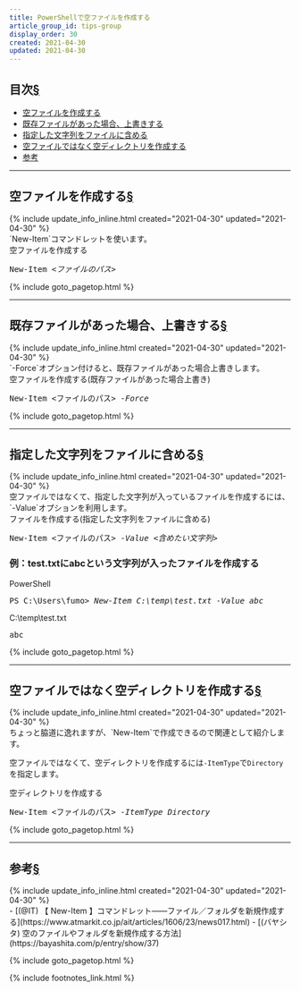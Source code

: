 ```yaml
---
title: PowerShellで空ファイルを作成する
article_group_id: tips-group
display_order: 30
created: 2021-04-30
updated: 2021-04-30
---
```

## <a name="index">目次</a><a href="#目次">§</a>

<ul id="index_ul">
<li><a href="#create-an-empty-file">空ファイルを作成する</a></li>
<li><a href="#overwrite-an-existing-file">既存ファイルがあった場合、上書きする</a></li>
<li><a href="#include-the-specified-string-in-the-file">指定した文字列をファイルに含める</a></li>
<li><a href="#create-an-empty-directory-instead-of-an-empty-file">空ファイルではなく空ディレクトリを作成する</a></li>
<li><a href="#reference">参考</a></li>
</ul>

* * *
## <a name="create-an-empty-file">空ファイルを作成する</a><a href="#create-an-empty-file">§</a>
<div class="chapter-updated">{% include update_info_inline.html created="2021-04-30" updated="2021-04-30" %}</div>
`New-Item`コマンドレットを使います。
<div class="code-box-syntax">
<div class="title">空ファイルを作成する</div>
<pre>
New-Item <em>&lt;ファイルのパス&gt;</em>
</pre>
</div>

{% include goto_pagetop.html %}

* * *
## <a name="overwrite-an-existing-file">既存ファイルがあった場合、上書きする</a><a href="#overwrite-an-existing-file">§</a>
<div class="chapter-updated">{% include update_info_inline.html created="2021-04-30" updated="2021-04-30" %}</div>
`-Force`オプション付けると、既存ファイルがあった場合上書きします。
<div class="code-box-syntax">
<div class="title">空ファイルを作成する(既存ファイルがあった場合上書き)</div>
<pre>
New-Item &lt;ファイルのパス&gt; <em>-Force</em>
</pre>
</div>

{% include goto_pagetop.html %}

* * *
## <a name="include-the-specified-string-in-the-file">指定した文字列をファイルに含める</a><a href="#include-the-specified-string-in-the-file">§</a>
<div class="chapter-updated">{% include update_info_inline.html created="2021-04-30" updated="2021-04-30" %}</div>
空ファイルではなくて、指定した文字列が入っているファイルを作成するには、`-Value`オプションを利用します。
<div class="code-box-syntax">
<div class="title">ファイルを作成する(指定した文字列をファイルに含める)</div>
<pre>
New-Item &lt;ファイルのパス&gt; <em>-Value</em> <em class="blue">&lt;含めたい文字列&gt;</em>
</pre>
</div>

### 例：test.txtにabcという文字列が入ったファイルを作成する
<div class="code-box-output">
<div class="title">PowerShell</div>
<pre>
PS C:\Users\fumo&gt; <em class="command">New-Item C:\temp\test.txt -Value abc</em>
</pre>
</div>

<div class="code-box-output">
<div class="title">C:\temp\test.txt</div>
<pre>
abc
</pre>
</div>

{% include goto_pagetop.html %}

* * *
## <a name="create-an-empty-directory-instead-of-an-empty-file">空ファイルではなく空ディレクトリを作成する</a><a href="#create-an-empty-directory-instead-of-an-empty-file">§</a>
<div class="chapter-updated">{% include update_info_inline.html created="2021-04-30" updated="2021-04-30" %}</div>
ちょっと脇道に逸れますが、`New-Item`で作成できるので関連として紹介します。  

空ファイルではなくて、空ディレクトリを作成するには`-ItemType`で`Directory`を指定します。
<div class="code-box-syntax">
<div class="title">空ディレクトリを作成する</div>
<pre>
New-Item &lt;ファイルのパス&gt; <em>-ItemType</em> <em class="blue">Directory</em>
</pre>
</div>

{% include goto_pagetop.html %}

* * *
## <a name="reference">参考</a><a href="#reference">§</a>
<div class="chapter-updated">{% include update_info_inline.html created="2021-04-30" updated="2021-04-30" %}</div>
- [(@IT) 【 New-Item 】コマンドレット――ファイル／フォルダを新規作成する](https://www.atmarkit.co.jp/ait/articles/1606/23/news017.html)
- [(バヤシタ) 空のファイルやフォルダを新規作成する方法](https://bayashita.com/p/entry/show/37)

{% include goto_pagetop.html %}

{% include footnotes_link.html %}
